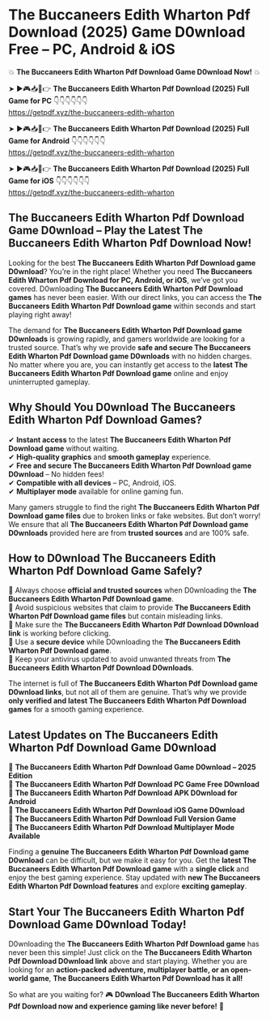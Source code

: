 # The Buccaneers Edith Wharton Pdf Download (2025) Game D0wnload Free – PC, Android & iOS

💥 **The Buccaneers Edith Wharton Pdf Download Game D0wnload Now!** 💥  

➤ ►🎮📥📱👉 **The Buccaneers Edith Wharton Pdf Download (2025) Full Game for PC** 👇👇👇👇👇👇  
https://getpdf.xyz/the-buccaneers-edith-wharton  

➤ ►🎮📥📱👉 **The Buccaneers Edith Wharton Pdf Download (2025) Full Game for Android** 👇👇👇👇👇👇  
https://getpdf.xyz/the-buccaneers-edith-wharton  

➤ ►🎮📥📱👉 **The Buccaneers Edith Wharton Pdf Download (2025) Full Game for iOS** 👇👇👇👇👇👇  
https://getpdf.xyz/the-buccaneers-edith-wharton  

## The Buccaneers Edith Wharton Pdf Download Game D0wnload – Play the Latest The Buccaneers Edith Wharton Pdf Download Now!

Looking for the best **The Buccaneers Edith Wharton Pdf Download game D0wnload**? You’re in the right place! Whether you need **The Buccaneers Edith Wharton Pdf Download for PC, Android, or iOS**, we’ve got you covered. D0wnloading **The Buccaneers Edith Wharton Pdf Download games** has never been easier. With our direct links, you can access the **The Buccaneers Edith Wharton Pdf Download game** within seconds and start playing right away!  

The demand for **The Buccaneers Edith Wharton Pdf Download game D0wnloads** is growing rapidly, and gamers worldwide are looking for a trusted source. That’s why we provide **safe and secure The Buccaneers Edith Wharton Pdf Download game D0wnloads** with no hidden charges. No matter where you are, you can instantly get access to the **latest The Buccaneers Edith Wharton Pdf Download game** online and enjoy uninterrupted gameplay.  

## **Why Should You D0wnload The Buccaneers Edith Wharton Pdf Download Games?**  

✔ **Instant access** to the latest **The Buccaneers Edith Wharton Pdf Download game** without waiting.  
✔ **High-quality graphics** and **smooth gameplay** experience.  
✔ **Free and secure The Buccaneers Edith Wharton Pdf Download game D0wnload** – No hidden fees!  
✔ **Compatible with all devices** – PC, Android, iOS.  
✔ **Multiplayer mode** available for online gaming fun.  

Many gamers struggle to find the right **The Buccaneers Edith Wharton Pdf Download game files** due to broken links or fake websites. But don’t worry! We ensure that all **The Buccaneers Edith Wharton Pdf Download game D0wnloads** provided here are from **trusted sources** and are 100% safe.  

## **How to D0wnload The Buccaneers Edith Wharton Pdf Download Game Safely?**  

📌 Always choose **official and trusted sources** when D0wnloading the **The Buccaneers Edith Wharton Pdf Download game**.  
📌 Avoid suspicious websites that claim to provide **The Buccaneers Edith Wharton Pdf Download game files** but contain misleading links.  
📌 Make sure the **The Buccaneers Edith Wharton Pdf Download D0wnload link** is working before clicking.  
📌 Use a **secure device** while D0wnloading the **The Buccaneers Edith Wharton Pdf Download game**.  
📌 Keep your antivirus updated to avoid unwanted threats from **The Buccaneers Edith Wharton Pdf Download D0wnloads**.  

The internet is full of **The Buccaneers Edith Wharton Pdf Download game D0wnload links**, but not all of them are genuine. That’s why we provide **only verified and latest The Buccaneers Edith Wharton Pdf Download games** for a smooth gaming experience.  

## **Latest Updates on The Buccaneers Edith Wharton Pdf Download Game D0wnload**  

🔹 **The Buccaneers Edith Wharton Pdf Download Game D0wnload – 2025 Edition**  
🔹 **The Buccaneers Edith Wharton Pdf Download PC Game Free D0wnload**  
🔹 **The Buccaneers Edith Wharton Pdf Download APK D0wnload for Android**  
🔹 **The Buccaneers Edith Wharton Pdf Download iOS Game D0wnload**  
🔹 **The Buccaneers Edith Wharton Pdf Download Full Version Game**  
🔹 **The Buccaneers Edith Wharton Pdf Download Multiplayer Mode Available**  

Finding a **genuine The Buccaneers Edith Wharton Pdf Download game D0wnload** can be difficult, but we make it easy for you. Get the **latest The Buccaneers Edith Wharton Pdf Download game** with a **single click** and enjoy the best gaming experience. Stay updated with **new The Buccaneers Edith Wharton Pdf Download features** and explore **exciting gameplay**.  

## **Start Your The Buccaneers Edith Wharton Pdf Download Game D0wnload Today!**  

D0wnloading the **The Buccaneers Edith Wharton Pdf Download game** has never been this simple! Just click on the **The Buccaneers Edith Wharton Pdf Download D0wnload link** above and start playing. Whether you are looking for an **action-packed adventure, multiplayer battle, or an open-world game**, **The Buccaneers Edith Wharton Pdf Download has it all!**  

So what are you waiting for? 🎮 **D0wnload The Buccaneers Edith Wharton Pdf Download now and experience gaming like never before!** 🚀  